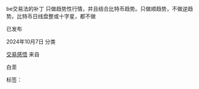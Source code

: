 be交易法的补丁
只做趋势性行情，并且结合比特币趋势。只做顺趋势，不做逆趋势。比特币日线盘整或十字星，都不做

已发布

2024年10月7日
分类

[交易感悟](http://localhost/testsite/category/%e4%ba%a4%e6%98%93%e6%84%9f%e6%82%9f/)
来自

白垩

标签：